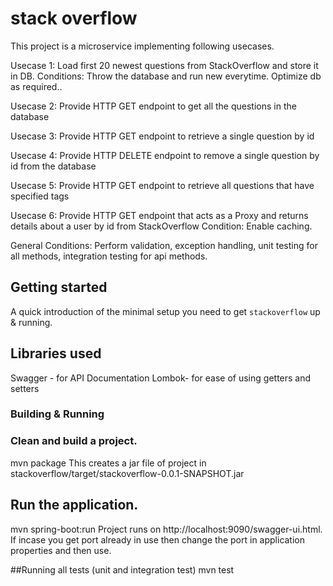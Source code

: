
# stack overflow

This project is a microservice implementing following usecases.

Usecase 1: Load first 20 newest questions from StackOverflow and store it in DB.
Conditions: Throw the database and run new everytime. Optimize db as required..

Usecase 2: Provide  HTTP GET endpoint to get all the questions in the database

Usecase 3: Provide HTTP GET endpoint to retrieve a single question by id

Usecase 4: Provide HTTP DELETE endpoint to remove a single question by id from the database

Usecase 5: Provide HTTP GET endpoint to retrieve all questions that have specified tags

Usecase 6: Provide HTTP GET endpoint that acts as a Proxy and returns details about a user by id from StackOverflow
Condition: Enable caching.

General Conditions: Perform validation, exception handling, unit testing for all methods, integration testing for api methods.

## Getting started

A quick introduction of the minimal setup you need to get `stackoverflow` up & running.

## Libraries used
Swagger - for API Documentation
Lombok- for ease of using getters and setters


### Building & Running
### Clean and build a project.
 mvn package
 This creates a jar file of project in stackoverflow/target/stackoverflow-0.0.1-SNAPSHOT.jar

## Run the application.
 mvn spring-boot:run
Project runs on http://localhost:9090/swagger-ui.html. If incase you get port already in use then change the port in
application properties and then use.

##Running all tests (unit and integration test)
mvn test


